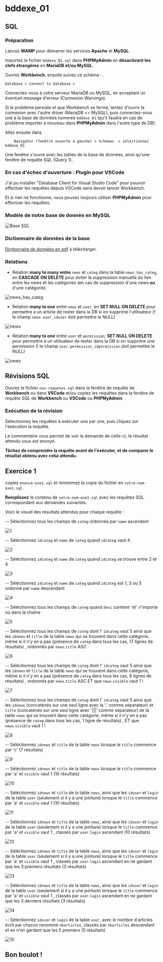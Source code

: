 # bddexe_01

## SQL

### Préparation

Lancez **WAMP** pour démarrer les services **Apache** et **MySQL**.

Importez le fichier `bddexe_01.sql` dans **PHPMyAdmin** en **désactivant les clefs étrangères** en **MariaDB et/ou MySQL**.


Ouvrez **Workbench**, ensuite suivez ce schéma : .

    Database > Connect to Database >

Connectez-vous à votre serveur MariaDB ou MySQL, en acceptant un éventuel message d'erreur (Connexion Warnings).

Si le problème persiste et que Workbench se ferme, tentez d'ouvrir la connexion avec l'autre driver (MariaDB <> MySQL), puis connectez-vous une à la base de données nommée `bddexe_01` (qu'il faudra en cas de problème importer à nouveau dans **PHPMyAdmin** dans l'autre type de DB).

Allez ensuite dans

        Navigator (fenêtre ouverte à gauche) > Schemas  > sélectionnez bddexe_01 

Une fenêtre s'ouvre avec les tables de la base de données, ainsi qu'une fenêtre de requête SQL (Query 1).

### En cas d'échec d'ouverture : Plugin pour VSCode

J'ai pu installer "Database Client for Visual Studio Code" pour pouvoir effectuer les requêtes depuis VSCode sans devoir lancer Workbench.

Et si rien ne fonctionne, vous pouvez toujours utiliser **PHPMyAdmin** pour effectuer les requêtes.



### Modèle de notre base de donnée en MySQL

![Base SQL](https://github.com/WebDevCF2m2021/bddexe_01/raw/main/image.png)

### Dictionnaire de données de la base

[Dictionnaire de données en pdf](https://github.com/WebDevCF2m2021/bddexe_01/raw/main/db_structure_bddexe_01.pdf) à télécharger.

### Relations

- Relation **many to many entre** `news` et `categ` dans la table `news_has_categ`, en **CASCADE ON DELETE** pour éviter la suppression manuelle du lien entre les news et les catégories (en cas de suppression d'une news **ou** d'une catégorie).

![news_has_categ](https://github.com/WebDevCF2m2021/bddexe_01/raw/main/img/fk_news_has_categ.png)

- Relation **many to one** entre `news` et `user`, en **SET NULL ON DELETE** pour permettre à un article de rester dans la DB si on supprime l'utilisateur (! le champ `news.user_iduser` doit permettre le NULL)

![news](https://github.com/WebDevCF2m2021/bddexe_01/raw/main/img/fk_news-with-user.png)

- Relation **many to one** entre `user` et `permission`, **SET NULL ON DELETE** pour permettre à un utilisateur de rester dans la DB si on supprime une permission (! le champ `user.permission_idpermission` doit permettre le NULL)

![news](https://github.com/WebDevCF2m2021/bddexe_01/raw/main/img/fk_user-permission.png)

## Révisions SQL

Ouvrez le fichier `nos-requetes.sql` dans la fenêtre de requête de **Workbench** ou dans **VSCode** et/ou copiez les requêtes dans la fenêtre de requête SQL de **Workbench** ou **VSCode** ou **PHPMyAdmin**.

### Exécution de la révision

Sélectionnez les requêtes à exécuter une par une, puis cliquez sur l'exécution la requête.

Le commentaire vous permet de voir la demande de celle-ci, le résultat attendu vous est envoyé.

**Tâchez de comprendre la requête avant de l'exécuter, et de comparer le résultat obtenu avec celui attendu.**

## Exercice 1

copiez `enonce-exe1.sql` et renommez la copie du fichier en `votre-nom-exe1.sql`.

**Remplissez** le contenu de `votre-nom-exe1.sql` avec les requêtes SQL correspondant aux demandes suivantes.

Voici le visuel des résultats attendus pour chaque requête :



-- Sélectionnez tous les champs de `categ` ordonnés par `name` ascendant

![1](https://github.com/mikhawa/bddexe_01/raw/exe1/img/1.png)

-- Séléctionnez `idcateg` et `name` de `categ` quand `idcateg` vaut 4

![2](https://github.com/mikhawa/bddexe_01/raw/exe1/img/2.png)

-- Séléctionnez `idcateg` et `name` de `categ` quand `idcateg` se trouve entre 2 et 4

![3](https://github.com/mikhawa/bddexe_01/raw/exe1/img/3.png)

-- Séléctionnez `idcateg` et `name` de `categ` quand `idcateg` est 1, 3 ou 5 ordonné par `name` descendant

![4](https://github.com/mikhawa/bddexe_01/raw/exe1/img/4.png)

-- Séléctionnez tous les champs de `categ` quand `desc` contient 'et' n'importe où dans la chaîne

![5](https://github.com/mikhawa/bddexe_01/raw/exe1/img/5.png)

-- Séléctionnez tous les champs de `categ` dont l' `idcateg` vaut 5 ainsi que les `idnews` et `title` de la table `news` qui se trouvent dans cette catégorie, même si il n'y en a pas (présence de `categ` dans tous les cas, 17 lignes de résultats) , ordonnés par `news`.`title` ASC

![6](https://github.com/mikhawa/bddexe_01/raw/exe1/img/6.png)

-- Séléctionnez tous les champs de `categ` dont l' `idcateg` vaut 5 ainsi que les `idnews` et `title` de la table `news` qui se trouvent dans cette catégorie, même si il n'y en a pas (présence de `categ` dans tous les cas, 6 lignes de résultats) , ordonnés par `news`.`title` ASC ET que `news`.`visible` vaut 1 !

![7](https://github.com/mikhawa/bddexe_01/raw/exe1/img/7.png)

-- Séléctionnez tous les champs de `categ` dont l' `idcateg` vaut 5 ainsi que les `idnews` (concaténés sur une seul ligne avec la ',' comme séparateur) et `title` (concaténés sur une seul ligne avec '|||' comme séparateur) de la table `news` qui se trouvent dans cette catégorie, même si il n'y en a pas (présence de `categ` dans tous les cas, 1 ligne de résultats) , ET que `news`.`visible` vaut 1 !

![8](https://github.com/mikhawa/bddexe_01/raw/exe1/img/8.png)

-- Séléctionnez `idnews` et `title` de la table `news` lorsque le `title` commence par 'c' (7 résultats)

![9](https://github.com/mikhawa/bddexe_01/raw/exe1/img/9.png)

-- Séléctionnez `idnews` et `title` de la table `news` lorsque le `title` commence par 'a' et `visible` vaut 1 (10 résultats)

![10](https://github.com/mikhawa/bddexe_01/raw/exe1/img/10.png)

-- Séléctionnez `idnews` et `title` de la table `news`, ainsi que les `iduser` et `login` de la table `user` (seulement si il y a une jointure) lorsque le `title` commence par 'a' et `visible` vaut 1 (10 résultats)

![11](https://github.com/mikhawa/bddexe_01/raw/exe1/img/11.png)

-- Séléctionnez `idnews` et `title` de la table `news`, ainsi que les `iduser` et `login` de la table `user` (seulement si il y a une jointure) lorsque le `title` commence par 'a' et `visible` vaut 1 , classés par `user`.`login` ascendant (10 résultats)

![12](https://github.com/mikhawa/bddexe_01/raw/exe1/img/12.png)

-- Séléctionnez `idnews` et `title` de la table `news`, ainsi que les `iduser` et `login` de la table `user` (seulement si il y a une jointure) lorsque le `title` commence par 'a' et `visible` vaut 1 , classés par `user`.`login` ascendant en ne gardant que les 3 premiers résultats (3 résultats)

![13](https://github.com/mikhawa/bddexe_01/raw/exe1/img/13.png)

-- Séléctionnez `idnews` et `title` de la table `news`, ainsi que les `iduser` et `login` de la table `user` (seulement si il y a une jointure) lorsque le `title` commence par 'a' et `visible` vaut 1 , classés par `user`.`login` ascendant en ne gardant que les 3 derniers résultats (3 résultats)

![14](https://github.com/mikhawa/bddexe_01/raw/exe1/img/14.png)

-- Sélectionnez `iduser` et `login` de la table `user`, avec le nombre d'articles écrit par chacun renommé `nbarticles`, classés par `nbarticles` descendant et en n'en gardant que les 5 premiers (5 résultats)

![15](https://github.com/mikhawa/bddexe_01/raw/exe1/img/15.png)

## Bon boulot !
